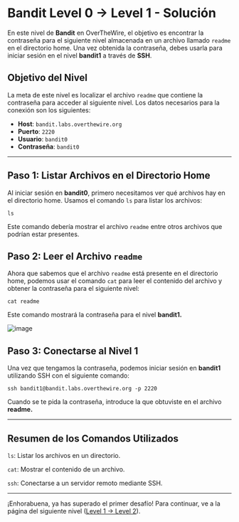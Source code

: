 # Bandit Level 0 -> Level 1 - Solución

En este nivel de **Bandit** en OverTheWire, el objetivo es encontrar la contraseña para el siguiente nivel almacenada en un archivo llamado `readme` en el directorio home. Una vez obtenida la contraseña, debes usarla para iniciar sesión en el nivel **bandit1** a través de **SSH**.

## Objetivo del Nivel
La meta de este nivel es localizar el archivo `readme` que contiene la contraseña para acceder al siguiente nivel. Los datos necesarios para la conexión son los siguientes:

- **Host**: `bandit.labs.overthewire.org`
- **Puerto**: `2220`
- **Usuario**: `bandit0`
- **Contraseña**: `bandit0`

---

## Paso 1: Listar Archivos en el Directorio Home

Al iniciar sesión en **bandit0**, primero necesitamos ver qué archivos hay en el directorio home. Usamos el comando `ls` para listar los archivos:

```
ls
```

Este comando debería mostrar el archivo `readme` entre otros archivos que podrían estar presentes.

## Paso 2: Leer el Archivo `readme`
Ahora que sabemos que el archivo `readme` está presente en el directorio home, podemos usar el comando `cat` para leer el contenido del archivo y obtener la contraseña para el siguiente nivel:

```
cat readme
```

Este comando mostrará la contraseña para el nivel **bandit1.**

![image](https://github.com/user-attachments/assets/93f2b56d-bbe5-455a-9841-1c8c2c1c55e3)

## Paso 3: Conectarse al Nivel 1
Una vez que tengamos la contraseña, podemos iniciar sesión en **bandit1** utilizando SSH con el siguiente comando:

```
ssh bandit1@bandit.labs.overthewire.org -p 2220
```

Cuando se te pida la contraseña, introduce la que obtuviste en el archivo **readme.**

---

## Resumen de los Comandos Utilizados
`ls`: Listar los archivos en un directorio.

`cat`: Mostrar el contenido de un archivo.

`ssh`: Conectarse a un servidor remoto mediante SSH.

---

¡Enhorabuena, ya has superado el primer desafío! Para continuar, ve a la página del siguiente nivel ([Level 1 -> Level 2](/Bandit2/Readme.md)).
